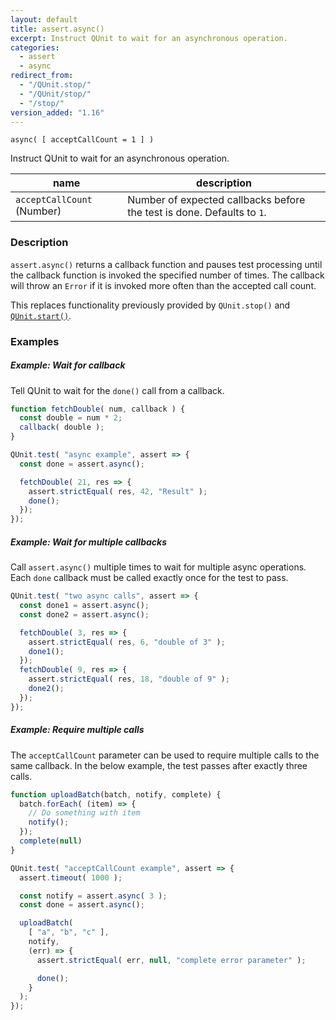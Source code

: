 ```yaml
---
layout: default
title: assert.async()
excerpt: Instruct QUnit to wait for an asynchronous operation.
categories:
  - assert
  - async
redirect_from:
  - "/QUnit.stop/"
  - "/QUnit/stop/"
  - "/stop/"
version_added: "1.16"
---
```


`async( [ acceptCallCount = 1 ] )`

Instruct QUnit to wait for an asynchronous operation.

| name | description |
|------|-------------|
| `acceptCallCount` (Number) | Number of expected callbacks before the test is done. Defaults to `1`. |

### Description

`assert.async()` returns a callback function and pauses test processing until the callback function is invoked the specified number of times. The callback will throw an `Error` if it is invoked more often than the accepted call count.

This replaces functionality previously provided by `QUnit.stop()` and [`QUnit.start()`](../QUnit/start.md).

### Examples

##### Example: Wait for callback

Tell QUnit to wait for the `done()` call from a callback.

```js
function fetchDouble( num, callback ) {
  const double = num * 2;
  callback( double );
}

QUnit.test( "async example", assert => {
  const done = assert.async();

  fetchDouble( 21, res => {
    assert.strictEqual( res, 42, "Result" );
    done();
  });
});
```
##### Example: Wait for multiple callbacks

Call `assert.async()` multiple times to wait for multiple async operations. Each `done` callback must be called exactly once for the test to pass.

```js
QUnit.test( "two async calls", assert => {
  const done1 = assert.async();
  const done2 = assert.async();

  fetchDouble( 3, res => {
    assert.strictEqual( res, 6, "double of 3" );
    done1();
  });
  fetchDouble( 9, res => {
    assert.strictEqual( res, 18, "double of 9" );
    done2();
  });
});
```

##### Example: Require multiple calls

The `acceptCallCount` parameter can be used to require multiple calls to the same callback. In the below example, the test passes after exactly three calls.

```js
function uploadBatch(batch, notify, complete) {
  batch.forEach( (item) => {
    // Do something with item
    notify();
  });
  complete(null)
}

QUnit.test( "acceptCallCount example", assert => {
  assert.timeout( 1000 );

  const notify = assert.async( 3 );
  const done = assert.async();

  uploadBatch(
    [ "a", "b", "c" ],
    notify,
    (err) => {
      assert.strictEqual( err, null, "complete error parameter" );

      done();
    }
  );
});
```
